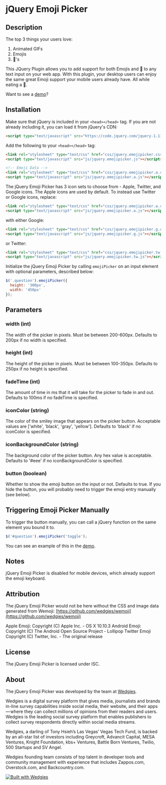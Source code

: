# jQuery Emoji Picker #

## Description ##

The top 3 things your users love:

1. Animated GIFs
2. Emojis
3. 🍩's

This JQuery Plugin allows you to add support for both Emojis and 🍩 to any text input on your web app.  With this plugin, your desktop users can enjoy the same great Emoji support your mobile users already have. All while eating a 🍩.

Want to see a [demo](http://wedgies.github.io/jquery-emoji-picker/demo.html)?

## Installation ##

Make sure that jQuery is included in your `<head></head>` tag.  If you are not already including it, you can load it from jQuery's CDN:

```html
<script type="text/javascript" src="https://code.jquery.com/jquery-1.11.2.min.js"></script>
```

Add the following to your `<head></head>` tag:

```html
<link rel="stylesheet" type="text/css" href="css/jquery.emojipicker.css">
<script type="text/javascript" src="js/jquery.emojipicker.js"></script>

<!-- Emoji Data -->
<link rel="stylesheet" type="text/css" href="css/jquery.emojipicker.a.css">
<script type="text/javascript" src="js/jquery.emojipicker.a.js"></script>
```

The jQuery Emoji Picker has 3 icon sets to choose from - Apple, Twitter, and Google icons. The Apple icons are used by default. To instead use Twitter or Google icons, replace:

```html
<link rel="stylesheet" type="text/css" href="css/jquery.emojipicker.a.css">
<script type="text/javascript" src="js/jquery.emojipicker.a.js"></script>
```

with either Google:

```html
<link rel="stylesheet" type="text/css" href="css/jquery.emojipicker.g.css">
<script type="text/javascript" src="js/jquery.emojipicker.g.js"></script>
```

or Twitter:

```html
<link rel="stylesheet" type="text/css" href="css/jquery.emojipicker.tw.css">
<script type="text/javascript" src="js/jquery.emojipicker.tw.js"></script>
```

Initialize the jQuery Emoji Picker by calling `emojiPicker` on an input element with optional parameters, described below:

```javascript
$('.question').emojiPicker({
  height: '300px',
  width: '450px'
});
```

## Parameters ##

### width (int) ###
The width of the picker in pixels. Must be between 200-600px. Defaults to 200px if no width is specified.

### height (int) ###
The height of the picker in pixels. Must be between 100-350px. Defaults to 250px if no height is specified.

### fadeTime (int) ###
The amount of time in ms that it will take for the picker to fade in and out. Defaults to 100ms if no fadeTime is specified.

### iconColor (string) ###
The color of the smiley image that appears on the picker button. Acceptable values are ['white', 'black', 'gray', 'yellow']. Defaults to 'black' if no iconColor is specified.

### iconBackgroundColor (string) ###
The background color of the picker button. Any hex value is acceptable. Defaults to '#eee' if no iconBackgroundColor is specified.

### button (boolean) ###
Whether to show the emoji button on the input or not. Defaults to true. If you hide the button, you will probably need to trigger the emoji entry manually (see below).

## Triggering Emoji Picker Manually ##

To trigger the button manually, you can call a jQuery function on the same element you bound it to.

```javascript
$('#question').emojiPicker('toggle');
```

You can see an example of this in the [demo](http://wedgies.github.io/jquery-emoji-picker/demo.html).

## Notes ##

jQuery Emoji Picker is disabled for mobile devices, which already support the emoji keyboard.

## Attribution ##

The jQuery Emoji Picker would not be here without the CSS and image data generated from Wemoji:
[https://github.com/wedgies/wemoji](https://github.com/wedgies/wemoji)

Apple Emoji: Copyright (C) Apple Inc. - OS X 10.10.3
Android Emoji: Copyright (C) The Android Open Source Project - Lollipop
Twitter Emoji Copyright (C) Twitter, Inc. - The original release

## License ##

The jQuery Emoji Picker is licensed under ISC.

## About ##

The jQuery Emoji Picker was developed by the team at [Wedgies](http://www.wedgies.com).

Wedgies is a digital survey platform that gives media, journalists and brands in-line survey capabilities inside social media, their website, and their apps — where they can collect millions of opinions from their readers and users. Wedgies is the leading social survey platform that enables publishers to collect survey respondents directly within social media streams.

Wedgies, a darling of Tony Hsieh’s Las Vegas’ Vegas Tech Fund, is backed by an all-star list of investors including Greycroft, Advancit Capital, MESA Ventures, Knight Foundation, kbs+ Ventures, Battle Born Ventures, Twilio, 500 Startups and SV Angel.

Wedgies founding team consists of top talent in developer tools and community management with experience that includes Zappos.com, Overstock.com, and Backcountry.com.

[![Built with Wedgies](https://d3v9r9uda02hel.cloudfront.net/production/1.55.17/img/built-with-wedgies.png)](http://wedgies.com)
